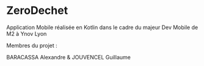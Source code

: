 # ZeroDechet
Application Mobile réalisée en Kotlin dans le cadre du majeur Dev Mobile de M2 à Ynov Lyon

Membres du projet : 

BARACASSA Alexandre & JOUVENCEL Guillaume

